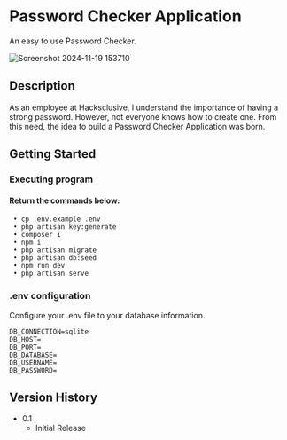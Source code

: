 # Password Checker Application

An easy to use Password Checker.

![Screenshot 2024-11-19 153710](https://github.com/user-attachments/assets/cb6525cc-eaae-4676-b0d7-320a3e60cd57)

## Description

As an employee at Hacksclusive, I understand the importance of having a strong password. However, not everyone knows how to create one. From this need, the idea to build a Password Checker Application was born.

## Getting Started


### Executing program

#### Return the commands below:
```
 • cp .env.example .env
 • php artisan key:generate
 • composer i
 • npm i
 • php artisan migrate
 • php artisan db:seed
 • npm run dev
 • php artisan serve
```

### .env configuration
Configure your .env file to your database information.
```
DB_CONNECTION=sqlite
DB_HOST=
DB_PORT=
DB_DATABASE=
DB_USERNAME=
DB_PASSWORD=
```

## Version History

* 0.1
    * Initial Release
